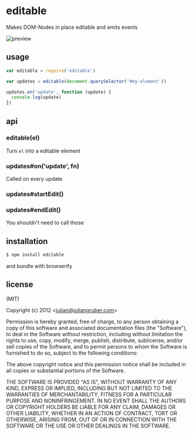 
# editable

Makes DOM-Nodes in place editable and emits events

![preview](http://i.imgur.com/5OYHO.png)

## usage

```js
var editable = require('editable')

var updates = editable(document.querySelector('#my-element'))

updates.on('update', function (update) {
  console.log(update)
})
```

## api

### editable(el)

Turn `el` into a editable element

### updates#on('update', fn)

Called on every update

### updates#startEdit()
### updates#endEdit()

You shouldn't need to call those

## installation

```bash
$ npm install editable
```

and bundle with browserify

## license

(MIT)

Copyright (c) 2012 &lt;julian@juliangruber.com&gt;

Permission is hereby granted, free of charge, to any person obtaining a copy of
this software and associated documentation files (the "Software"), to deal in
the Software without restriction, including without limitation the rights to
use, copy, modify, merge, publish, distribute, sublicense, and/or sell copies of
the Software, and to permit persons to whom the Software is furnished to do so,
subject to the following conditions:

The above copyright notice and this permission notice shall be included in all
copies or substantial portions of the Software.

THE SOFTWARE IS PROVIDED "AS IS", WITHOUT WARRANTY OF ANY KIND, EXPRESS OR
IMPLIED, INCLUDING BUT NOT LIMITED TO THE WARRANTIES OF MERCHANTABILITY,
FITNESS FOR A PARTICULAR PURPOSE AND NONINFRINGEMENT. IN NO EVENT SHALL THE
AUTHORS OR COPYRIGHT HOLDERS BE LIABLE FOR ANY CLAIM, DAMAGES OR OTHER
LIABILITY, WHETHER IN AN ACTION OF CONTRACT, TORT OR OTHERWISE, ARISING FROM,
OUT OF OR IN CONNECTION WITH THE SOFTWARE OR THE USE OR OTHER DEALINGS IN THE
SOFTWARE.
